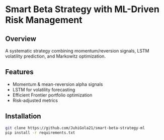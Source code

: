 # Smart Beta Strategy with ML-Driven Risk Management  

## Overview  
A systematic strategy combining momentum/reversion signals, LSTM volatility prediction, and Markowitz optimization.  

## Features  
- Momentum & mean-reversion alpha signals  
- LSTM for volatility forecasting  
- Efficient Frontier portfolio optimization  
- Risk-adjusted metrics  

## Installation  
```bash  
git clone https://github.com/JuhiGola21/smart-beta-strategy-ml  
pip install -r requirements.txt  
